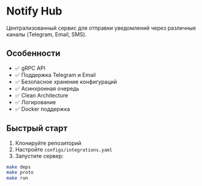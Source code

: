 # Notify Hub

Централизованный сервис для отправки уведомлений через различные каналы (Telegram, Email, SMS).

## Особенности

- ✅ gRPC API
- ✅ Поддержка Telegram и Email
- ✅ Безопасное хранение конфигураций
- ✅ Асинхронная очередь
- ✅ Clean Architecture
- ✅ Логирование
- ✅ Docker поддержка

## Быстрый старт

1. Клонируйте репозиторий
2. Настройте `configs/integrations.yaml`
3. Запустите сервер:

```bash
make deps
make proto
make run
```
